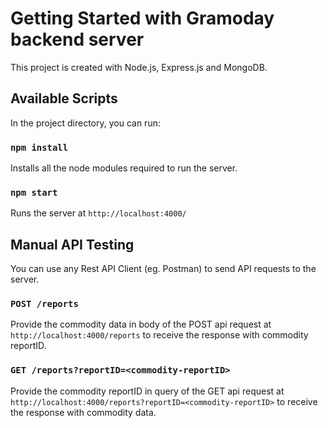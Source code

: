 # Getting Started with Gramoday backend server

This project is created with Node.js, Express.js and MongoDB.

## Available Scripts

In the project directory, you can run:

### `npm install`

Installs all the node modules required to run the server.

### `npm start`

Runs the server at `http://localhost:4000/`

## Manual API Testing

You can use any Rest API Client (eg. Postman) to send API requests to the server.

### `POST /reports`

Provide the commodity data in body of the POST api request at `http://localhost:4000/reports` to receive the response with commodity reportID.

### `GET /reports?reportID=<commodity-reportID>`

Provide the commodity reportID in query of the GET api request at `http://localhost:4000/reports?reportID=<commodity-reportID>` to receive the response with commodity data.

